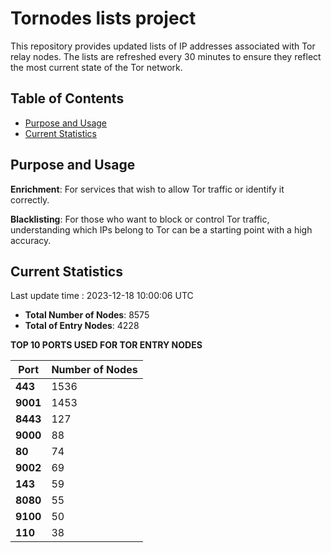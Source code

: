 # Tornodes lists project

This repository provides updated lists of IP addresses associated with Tor relay nodes. The lists are refreshed every 30 minutes to ensure they reflect the most current state of the Tor network.

## Table of Contents

- [Purpose and Usage](#purpose-and-usage)
- [Current Statistics](#current-statistics)


## Purpose and Usage

**Enrichment**: For services that wish to allow Tor traffic or identify it correctly.

**Blacklisting**: For those who want to block or control Tor traffic, understanding which IPs belong to Tor can be a starting point with a high accuracy.

## Current Statistics

Last update time : 2023-12-18 10:00:06 UTC

- **Total Number of Nodes**: 8575
- **Total of Entry Nodes**: 4228

**TOP 10 PORTS USED FOR TOR ENTRY NODES**

| **Port** | **Number of Nodes** |
|------|-----------------|
| **443**   | 1536  |
| **9001**   | 1453  |
| **8443**   | 127  |
| **9000**   | 88  |
| **80**   | 74  |
| **9002**   | 69  |
| **143**   | 59  |
| **8080**   | 55  |
| **9100**   | 50  |
| **110**   | 38  |

